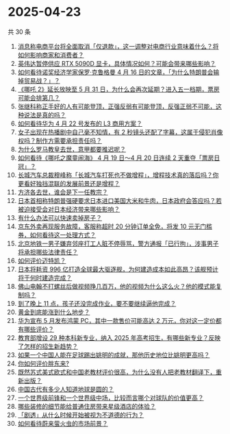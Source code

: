 # 2025-04-23

共 30 条

<!-- BEGIN ZHIHUVIDEO -->
<!-- 最后更新时间 Wed Apr 23 2025 07:21:19 GMT+0800 (China Standard Time) -->
1. [消息称电商平台将全面取消「仅退款」，这一调整对电商行业意味着什么？将如何影响商家和消费者？](https://www.zhihu.com/question/1898080865973662583)
1. [英伟达暂停供应 RTX 5090D 显卡，具体情况如何？可能会带来哪些影响？](https://www.zhihu.com/question/1897224478980809260)
1. [如何看待诺奖经济学家保罗·克鲁格曼 4 月 16 日的文章，「为什么特朗普会输掉贸易战？」？](https://www.zhihu.com/question/1896597731339900732)
1. [《哪吒 2》延长放映至 5 月 31 日，为什么会再次延期？进入五一档期，票房可能会排第几？](https://www.zhihu.com/question/1897967366580691557)
1. [张继科称正手好的人有可能登顶，正强反弱有可能登顶，反强正弱不可能，这种说法是真的吗？](https://www.zhihu.com/question/1897703649792202133)
1. [如何看待华为 4 月 22 号发布的 L3 商用方案？](https://www.zhihu.com/question/1898105008437847355)
1. [女子出现在热播剧中自己毫不知情，有 2 秒镜头还配了字幕，这属于侵犯肖像权吗？制作方需要承担责任吗？](https://www.zhihu.com/question/1897390300189650991)
1. [为什么罗马教皇去世，意甲都要推迟呢？](https://www.zhihu.com/question/1897917099034276331)
1. [如何看待《哪吒之魔童闹海》 4 月 19 日～4 月 20 日连续 2 天重夺「票房日冠」？](https://www.zhihu.com/question/1897456855657202407)
1. [长城汽车总裁穆峰称「长城汽车打死也不做增程」，增程技术真的落后吗？你更看好独挡混联的发展前景还是增程？](https://www.zhihu.com/question/1897746802142306378)
1. [方济各去世，谁会是下一任教宗？](https://www.zhihu.com/question/1897695631277027787)
1. [日本首相称特朗普强硬要求日本进口美国大米和牛肉，日本政府会答应吗？若被迫接受会对日本经济带来哪些影响？](https://www.zhihu.com/question/1897991291586962197)
1. [有什么办法可以快速卖掉房子？](https://www.zhihu.com/question/13369526475)
1. [京东外卖再现服务故障，客服称超时 20 分钟订单全免，将发 10 元无门槛券，如何看待这一处理方式？](https://www.zhihu.com/question/1898004011774342680)
1. [北京地铁一男子嫌弃邻座打工人脏不停辱骂，警方通报「已行拘」，涉事男子将承担哪些法律责任？](https://www.zhihu.com/question/1897598981221093671)
1. [如何评价迈特凯？](https://www.zhihu.com/question/34846667)
1. [日本将耗资 996 亿打造全球最大驱逐舰，为何建造成本如此高昂？该舰预计将于何时建造完成？](https://www.zhihu.com/question/1897611084057264931)
1. [佛山电翰不打螺丝后做视频挣几百万，他的视频为什么这么火？他的模式能复制吗？](https://www.zhihu.com/question/1896626988447391996)
1. [到了晚上 11 点，孩子还没完成作业，要不要继续逼他完成？](https://www.zhihu.com/question/13457841158)
1. [黄金到底能涨到什么地步？](https://www.zhihu.com/question/1895842686189168614)
1. [华为宣布 5 月发布鸿蒙 PC，其中一款售价可能高达 2 万元，你对这一定价都有哪些评价？](https://www.zhihu.com/question/1896159845276696634)
1. [教育部增设 29 种本科新专业，纳入 2025 年高考招生，有哪些新专业？反映了怎样的招生新趋势？](https://www.zhihu.com/question/1897959954473776345)
1. [如果一个中国人能在足球踢出姚明的成就，那他历史地位比姚明更高吗？](https://www.zhihu.com/question/1895553554913137801)
1. [你如何评价胖东来?](https://www.zhihu.com/question/494246532)
1. [既然苏式美式欧式和中国老教材评价很高，为什么没有人把老教材翻译下，重新出版？](https://www.zhihu.com/question/1896499805221545379)
1. [中国古代有多少人知道地球是圆的？](https://www.zhihu.com/question/1894538273952612770)
1. [一个世界级前锋和一个世界级中场，比较而言哪个对球队的价值更高？](https://www.zhihu.com/question/1896617540551156962)
1. [哪些装修的细节能给普通住房带来星级酒店的体验？](https://www.zhihu.com/question/56741424)
1. [「剧透」从什么时候开始被视为不道德的行为？](https://www.zhihu.com/question/1895578964489127552)
1. [如何看待蔚来萤火虫的市场前景？](https://www.zhihu.com/question/1897041127921653178)
<!-- END ZHIHUVIDEO -->
